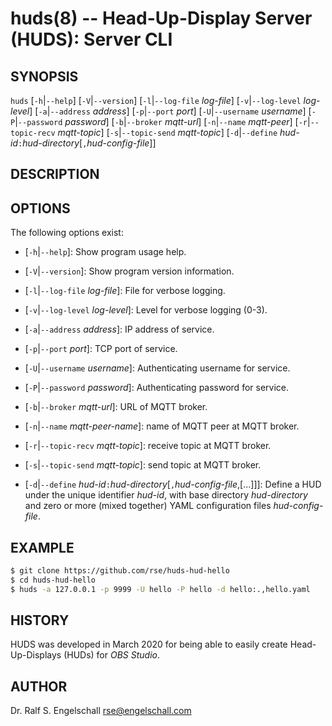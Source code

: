 
# huds(8) -- Head-Up-Display Server (HUDS): Server CLI

## SYNOPSIS

`huds`
\[`-h`|`--help`\]
\[`-V`|`--version`\]
\[`-l`|`--log-file` *log-file*\]
\[`-v`|`--log-level` *log-level*\]
\[`-a`|`--address` *address*\]
\[`-p`|`--port` *port*\]
\[`-U`|`--username` *username*\]
\[`-P`|`--password` *password*\]
\[`-b`|`--broker` *mqtt-url*\]
\[`-n`|`--name` *mqtt-peer*\]
\[`-r`|`--topic-recv` *mqtt-topic*\]
\[`-s`|`--topic-send` *mqtt-topic*\]
\[`-d`|`--define` *hud-id*`:`*hud-directory*\[`,`*hud-config-file*\]\]

## DESCRIPTION

## OPTIONS

The following options exist:

-   \[`-h`|`--help`\]:
    Show program usage help.

-   \[`-V`|`--version`\]:
    Show program version information.

-   \[`-l`|`--log-file` *log-file*\]:
    File for verbose logging.

-   \[`-v`|`--log-level` *log-level*\]:
    Level for verbose logging (0-3).

-   \[`-a`|`--address` *address*\]:
    IP address of service.

-   \[`-p`|`--port` *port*\]:
    TCP port of service.

-   \[`-U`|`--username` *username*\]:
    Authenticating username for service.

-   \[`-P`|`--password` *password*\]:
    Authenticating password for service.

-   \[`-b`|`--broker` *mqtt-url*\]:
    URL of MQTT broker.

-   \[`-n`|`--name` *mqtt-peer-name*\]:
    name of MQTT peer at MQTT broker.

-   \[`-r`|`--topic-recv` *mqtt-topic*\]:
    receive topic at MQTT broker.

-   \[`-s`|`--topic-send` *mqtt-topic*\]:
    send topic at MQTT broker.

-   \[`-d`|`--define` *hud-id*`:`*hud-directory*\[`,`*hud-config-file*,\[...\]\]\]:
    Define a HUD under the unique identifier *hud-id*, with
    base directory *hud-directory* and zero or more
    (mixed together) YAML configuration files *hud-config-file*.

## EXAMPLE

```sh
$ git clone https://github.com/rse/huds-hud-hello
$ cd huds-hud-hello
$ huds -a 127.0.0.1 -p 9999 -U hello -P hello -d hello:.,hello.yaml
```

## HISTORY

HUDS was developed in March 2020 for being able
to easily create Head-Up-Displays (HUDs) for *OBS Studio*.

## AUTHOR

Dr. Ralf S. Engelschall <rse@engelschall.com>

